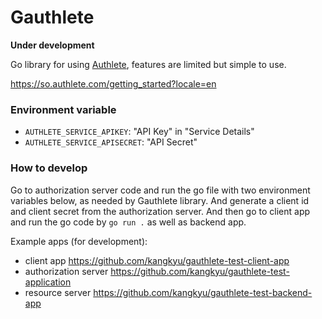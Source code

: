 # Gauthlete

**Under development**

Go library for using [Authlete](https://www.authlete.com/), features are limited
but simple to use.

https://so.authlete.com/getting_started?locale=en

### Environment variable
- `AUTHLETE_SERVICE_APIKEY`: "API Key" in "Service Details"
- `AUTHLETE_SERVICE_APISECRET`: "API Secret"

### How to develop
Go to authorization server code and run the go file with two environment variables below, as needed by Gauthlete library. And generate a client id and client secret from the authorization server. And then go to client app and run the go code by `go run .` as well as backend app.

Example apps (for development):
- client app https://github.com/kangkyu/gauthlete-test-client-app
- authorization server https://github.com/kangkyu/gauthlete-test-application
- resource server https://github.com/kangkyu/gauthlete-test-backend-app
